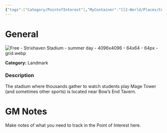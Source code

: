```yaml
---
{"tags":["Category/PointofInterest"],"MyContainer":"[[2-World/Places/Central Campus.md|Central Campus]]","MyCategory":"Encounter","obsidianUIMode":"preview","image":"Free - Strixhaven Stadium - summer day - 4096x4096 - 64x64 - 64px - grid.webp","dg-publish":true,"dg-path":"World/Points of Interest/Neverwood Stadium.md","permalink":"/world/points-of-interest/neverwood-stadium/","dgPassFrontmatter":true,"updated":"2025-09-29T15:20:54.000+01:00"}
---
```



# General

![Free - Strixhaven Stadium - summer day - 4096x4096 - 64x64 - 64px - grid.webp](/img/user/z_Assets/Maps/Free%20-%20Strixhaven%20Stadium%20-%20summer%20day%20-%204096x4096%20-%2064x64%20-%2064px%20-%20grid.webp)

**Category:** Landmark

### Description
The stadium where thousands gather to watch students play Mage Tower (and sometimes other sports) is located near Bow’s End Tavern.

# GM Notes

Make notes of what you need to track in the Point of Interest here. 

